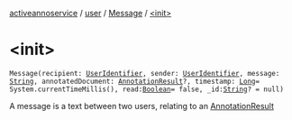 [activeannoservice](../../index.md) / [user](../index.md) / [Message](index.md) / [&lt;init&gt;](./-init-.md)

# &lt;init&gt;

`Message(recipient: `[`UserIdentifier`](../../config/-user-identifier.md)`, sender: `[`UserIdentifier`](../../config/-user-identifier.md)`, message: `[`String`](https://kotlinlang.org/api/latest/jvm/stdlib/kotlin/-string/index.html)`, annotatedDocument: `[`AnnotationResult`](../../document/-annotation-result/index.md)`?, timestamp: `[`Long`](https://kotlinlang.org/api/latest/jvm/stdlib/kotlin/-long/index.html)` = System.currentTimeMillis(), read: `[`Boolean`](https://kotlinlang.org/api/latest/jvm/stdlib/kotlin/-boolean/index.html)` = false, _id: `[`String`](https://kotlinlang.org/api/latest/jvm/stdlib/kotlin/-string/index.html)`? = null)`

A message is a text between two users, relating to an [AnnotationResult](../../document/-annotation-result/index.md)

